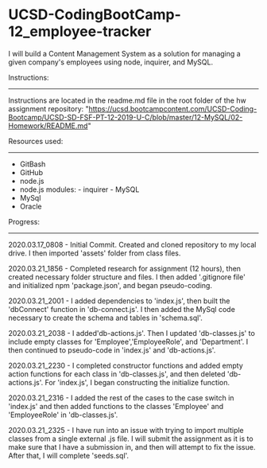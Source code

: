 # UCSD-CodingBootCamp-12_employee-tracker

I will build a Content Management System as a solution for managing a given  company's employees using node, inquirer, and MySQL.

Instructions:

------------
Instructions are located in the readme.md file in the root folder of the hw assignment repository: "https://ucsd.bootcampcontent.com/UCSD-Coding-Bootcamp/UCSD-SD-FSF-PT-12-2019-U-C/blob/master/12-MySQL/02-Homework/README.md"

Resources used:

------------

- GitBash
- GitHub
- node.js
- node.js modules:
       - inquirer
       - MySQL
- MySql
- Oracle

Progress:

------------
2020.03.17_0808 - Initial Commit.  Created and cloned repository to my local drive.  I then imported 'assets' folder from class files.

2020.03.21_1856 - Completed research for assignment (12 hours), then created necessary folder structure and files.  I then added '.gitignore file' and initialized npm 'package.json', and began pseudo-coding.

2020.03.21_2001 - I added dependencies to 'index.js', then built the 'dbConnect' function in 'db-connect.js'.  I then added the MySql code necessary to create the schema and tables in 'schema.sql'.  

2020.03.21_2038 - I added'db-actions.js'.  Then I updated 'db-classes.js' to include empty classes for 'Employee','EmployeeRole', and 'Department'.  I then continued to pseudo-code in 'index.js' and 'db-actions.js'.

2020.03.21_2230 - I completed constructor functions and added empty action functions for each class in 'db-classes.js', and then deleted 'db-actions.js'.  For 'index.js', I began constructing the initialize function.

2020.03.21_2316 - I added the rest of the cases to the case switch in 'index.js' and then added functions to the classes 'Employee' and 'EmployeeRole' in 'db-classes.js'.

2020.03.21_2325 - I have run into an issue with trying to import multiple classes from a single external .js file.  I will submit the assignment as it is to make sure that I have a submission in, and then will attempt to fix the issue.  After that, I will complete 'seeds.sql'.
